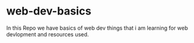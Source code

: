# web-dev-basics 
In this Repo we have basics of web dev things that i am learning for web devlopment and resources used.